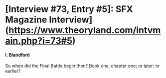 # [Interview #73, Entry #5]: SFX Magazine Interview](https://www.theoryland.com/intvmain.php?i=73#5)

#### I. Blandford

So when did the Final Battle begin then? Book one, chapter one; or later; or earlier?

